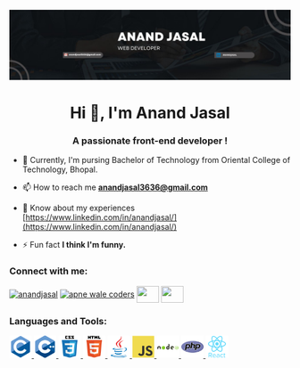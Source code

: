 ![logo](https://github.com/Anandjasal/Anandjasal/blob/main/AnandBanner.jpg)
<h1 align="center">Hi 👋, I'm Anand Jasal</h1>
<h3 align="center">A passionate front-end developer !</h3>


- 🌱 Currently, I'm pursing Bachelor of Technology from Oriental College of Technology, Bhopal.

- 📫 How to reach me **anandjasal3636@gmail.com**

- 📄 Know about my experiences [https://www.linkedin.com/in/anandjasal/](https://www.linkedin.com/in/anandjasal/)

- ⚡ Fun fact **I think I'm funny.**

<h3 align="left">Connect with me:</h3>
<p align="left">
<a href="https://www.linkedin.com/in/anand-jasal-aa6836208/" target="blank"><img align="center" src="https://raw.githubusercontent.com/rahuldkjain/github-profile-readme-generator/master/src/images/icons/Social/linked-in-alt.svg" alt="anandjasal" height="30" width="40" /></a>
<a href="https://www.youtube.com/c/apne wale coders" target="blank"><img align="center" src="https://raw.githubusercontent.com/rahuldkjain/github-profile-readme-generator/master/src/images/icons/Social/youtube.svg" alt="apne wale coders" height="30" width="40" /></a>
<a href="https://www.hackerrank.com/anandjasal3636?hr_r=1" target="blank"><img align="center" src="https://raw.githubusercontent.com/rahuldkjain/github-profile-readme-generator/master/src/images/icons/Social/hackerrank.svg" alt="" height="30" width="40" /></a>
<a href="https://auth.geeksforgeeks.org/user/anandjasal/practice" target="blank"><img align="center" src="https://raw.githubusercontent.com/rahuldkjain/github-profile-readme-generator/master/src/images/icons/Social/geeks-for-geeks.svg" alt="" height="30" width="40" /></a>
</p>

<h3 align="left">Languages and Tools:</h3>
<p align="left"> <a href="https://www.cprogramming.com/" target="_blank" rel="noreferrer"> <img src="https://raw.githubusercontent.com/devicons/devicon/master/icons/c/c-original.svg" alt="c" width="40" height="40"/> </a> <a href="https://www.w3schools.com/cpp/" target="_blank" rel="noreferrer"> <img src="https://raw.githubusercontent.com/devicons/devicon/master/icons/cplusplus/cplusplus-original.svg" alt="cplusplus" width="40" height="40"/> </a> <a href="https://www.w3schools.com/css/" target="_blank" rel="noreferrer"> <img src="https://raw.githubusercontent.com/devicons/devicon/master/icons/css3/css3-original-wordmark.svg" alt="css3" width="40" height="40"/> </a> <a href="https://www.w3.org/html/" target="_blank" rel="noreferrer"> <img src="https://raw.githubusercontent.com/devicons/devicon/master/icons/html5/html5-original-wordmark.svg" alt="html5" width="40" height="40"/> </a> <a href="https://www.java.com" target="_blank" rel="noreferrer"> <img src="https://raw.githubusercontent.com/devicons/devicon/master/icons/java/java-original.svg" alt="java" width="40" height="40"/> </a> <a href="https://developer.mozilla.org/en-US/docs/Web/JavaScript" target="_blank" rel="noreferrer"> <img src="https://raw.githubusercontent.com/devicons/devicon/master/icons/javascript/javascript-original.svg" alt="javascript" width="40" height="40"/> </a> <a href="https://nodejs.org" target="_blank" rel="noreferrer"> <img src="https://raw.githubusercontent.com/devicons/devicon/master/icons/nodejs/nodejs-original-wordmark.svg" alt="nodejs" width="40" height="40"/> </a> <a href="https://www.php.net" target="_blank" rel="noreferrer"> <img src="https://raw.githubusercontent.com/devicons/devicon/master/icons/php/php-original.svg" alt="php" width="40" height="40"/> </a> <a href="https://reactjs.org/" target="_blank" rel="noreferrer"> <img src="https://raw.githubusercontent.com/devicons/devicon/master/icons/react/react-original-wordmark.svg" alt="react" width="40" height="40"/> </a> </p>

<p><img align="left" src="https://github-readme-stats.vercel.app/api/top-langs?username=Anandjasal&show_icons=true&locale=en&layout=compact" alt="" /></p>

<p>&nbsp; &nbsp;<img align="center" src="https://github-readme-stats.vercel.app/api?username=Anandjasal&show_icons=true&locale=en" alt="" /></p>

<p>&nbsp;<img align="center" src="https://github-readme-streak-stats.herokuapp.com/?user=Anandjasal&" alt="" /></p>
